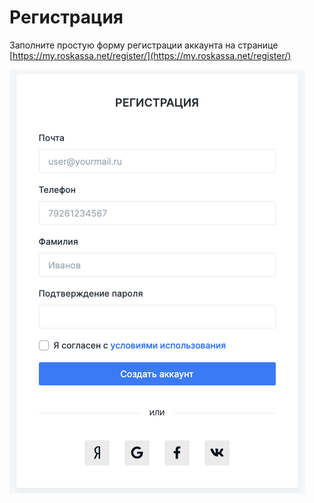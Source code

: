 # Регистрация

Заполните простую форму регистрации аккаунта на странице [https://my.roskassa.net/register/](https://my.roskassa.net/register/)

![](../.gitbook/assets/image%20%2821%29.png)

